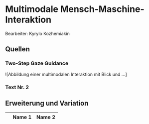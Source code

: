 # Multimodale Mensch-Maschine-Interaktion

Bearbeiter: Kyrylo Kozhemiakin

## Quellen

### Two-Step Gaze Guidance

![Abbildung einer multimodalen Interaktion mit Blick und ...]

### Text Nr. 2

## Erweiterung und Variation

| | Name 1 | Name 2 |
| --- | ---- | --- |
